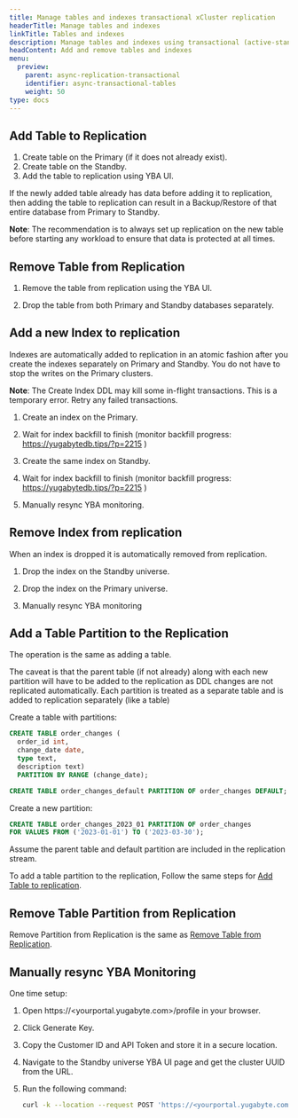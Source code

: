 ```yaml
---
title: Manage tables and indexes transactional xCluster replication
headerTitle: Manage tables and indexes
linkTitle: Tables and indexes
description: Manage tables and indexes using transactional (active-standby) replication between universes
headContent: Add and remove tables and indexes
menu:
  preview:
    parent: async-replication-transactional
    identifier: async-transactional-tables
    weight: 50
type: docs
---
```


## Add Table to Replication

1. Create table on the Primary (if it does not already exist).
1. Create table on the Standby.
1. Add the table to replication using YBA UI.

If the newly added table already has data before adding it to replication, then adding the table to replication can result in a Backup/Restore of that entire database from Primary to Standby.

**Note**: The recommendation is to always set up replication on the new table before starting any workload to ensure that data is protected at all times.

## Remove Table from Replication

1. Remove the table from replication using the YBA UI.

1. Drop the table from both Primary and Standby databases separately.

## Add a new Index to replication

Indexes are automatically added to replication in an atomic fashion after you create the indexes separately on Primary and Standby. You do not have to stop the writes on the Primary clusters.

**Note**: The Create Index DDL may kill some in-flight transactions. This is a temporary error. Retry any failed transactions.

1. Create an index on the Primary.

1. Wait for index backfill to finish (monitor backfill progress: https://yugabytedb.tips/?p=2215 )

1. Create the same index on Standby.

1. Wait for index backfill to finish (monitor backfill progress: https://yugabytedb.tips/?p=2215 )

1. Manually resync YBA monitoring.

## Remove Index from replication

When an index is dropped it is automatically removed from replication.

1. Drop the index on the Standby universe.

1. Drop the index on the Primary universe.

1. Manually resync YBA monitoring

## Add a Table Partition to the Replication

The operation is the same as adding a table.

The caveat is that the parent table (if not already) along with each new partition will have to be added to the replication as DDL changes are not replicated automatically. Each partition is treated as a separate table and is added to replication separately (like a table)

Create a table with partitions:

```sql
CREATE TABLE order_changes (
  order_id int,
  change_date date,
  type text,
  description text)
  PARTITION BY RANGE (change_date);  

CREATE TABLE order_changes_default PARTITION OF order_changes DEFAULT;
```

Create a new partition:

```sql
CREATE TABLE order_changes_2023_01 PARTITION OF order_changes
FOR VALUES FROM ('2023-01-01') TO ('2023-03-30');
```

Assume the parent table and default partition are included in the replication stream.

To add a table partition to the replication, Follow the same steps for [Add Table to replication](#add-table-to-replication).

## Remove Table Partition from Replication

Remove Partition from Replication is the same as [Remove Table from Replication](#remove-table-from-replication).

## Manually resync YBA Monitoring

One time setup:

1. Open https://<yourportal.yugabyte.com>/profile in your browser.

1. Click Generate Key.

1. Copy the Customer ID and API Token and store it in a secure location.

1. Navigate to the Standby universe YBA UI page and get the cluster UUID from the URL.

1. Run the following command:

    ```sh
    curl -k --location --request POST 'https://<yourportal.yugabyte.com>/api/v1/customers/<CutomerID>/xcluster_configs/sync?targetUniverseUUID=<StandbyUniverseUUID>' --header 'X-AUTH-YW-API-TOKEN: <APIToken>' --data
    ```
